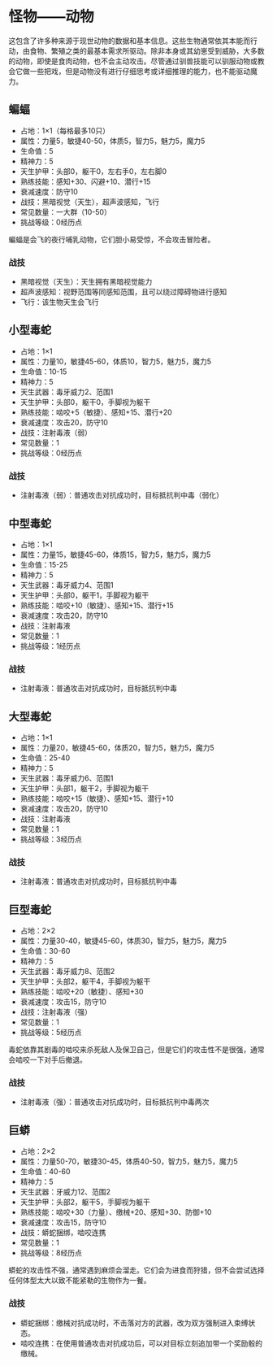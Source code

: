 # 怪物——动物

这包含了许多种来源于现世动物的数据和基本信息。这些生物通常依其本能而行动，由食物、繁殖之类的最基本需求所驱动。除非本身或其幼崽受到威胁，大多数的动物，即使是食肉动物，也不会主动攻击。尽管通过驯兽技能可以驯服动物或教会它做一些把戏，但是动物没有进行仔细思考或详细推理的能力，也不能驱动魔力。

## 蝙蝠

* 占地：1×1（每格最多10只）
* 属性：力量5，敏捷40-50，体质5，智力5，魅力5，魔力5
* 生命值：5
* 精神力：5
* 天生护甲：头部0，躯干0，左右手0，左右脚0
* 熟练技能：感知+30、闪避+10、潜行+15
* 衰减速度：防守10
* 战技：黑暗视觉（天生），超声波感知，飞行
* 常见数量：一大群（10-50）
* 挑战等级：0经历点

蝙蝠是会飞的夜行哺乳动物，它们胆小易受惊，不会攻击冒险者。

### 战技

* 黑暗视觉（天生）：天生拥有黑暗视觉能力
* 超声波感知：视野范围等同感知范围，且可以绕过障碍物进行感知
* 飞行：该生物天生会飞行

## 小型毒蛇

* 占地：1×1
* 属性：力量10，敏捷45-60，体质10，智力5，魅力5，魔力5
* 生命值：10-15
* 精神力：5
* 天生武器：毒牙威力2、范围1
* 天生护甲：头部0，躯干0，手脚视为躯干
* 熟练技能：啮咬+5（敏捷）、感知+15、潜行+20
* 衰减速度：攻击20，防守10
* 战技：注射毒液（弱）
* 常见数量：1
* 挑战等级：0经历点

### 战技

* 注射毒液（弱）：普通攻击对抗成功时，目标抵抗判中毒（弱化）

## 中型毒蛇

* 占地：1×1
* 属性：力量15，敏捷45-60，体质15，智力5，魅力5，魔力5
* 生命值：15-25
* 精神力：5
* 天生武器：毒牙威力4、范围1
* 天生护甲：头部0，躯干1，手脚视为躯干
* 熟练技能：啮咬+10（敏捷）、感知+15、潜行+15
* 衰减速度：攻击20，防守10
* 战技：注射毒液
* 常见数量：1
* 挑战等级：1经历点

### 战技

* 注射毒液：普通攻击对抗成功时，目标抵抗判中毒

## 大型毒蛇

* 占地：1×1
* 属性：力量20，敏捷45-60，体质20，智力5，魅力5，魔力5
* 生命值：25-40
* 精神力：5
* 天生武器：毒牙威力6、范围1
* 天生护甲：头部1，躯干2，手脚视为躯干
* 熟练技能：啮咬+15（敏捷）、感知+15、潜行+10
* 衰减速度：攻击20，防守10
* 战技：注射毒液
* 常见数量：1
* 挑战等级：3经历点

### 战技

* 注射毒液：普通攻击对抗成功时，目标抵抗判中毒

## 巨型毒蛇

* 占地：2×2
* 属性：力量30-40，敏捷45-60，体质30，智力5，魅力5，魔力5
* 生命值：30-60
* 精神力：5
* 天生武器：毒牙威力8、范围2
* 天生护甲：头部2，躯干4，手脚视为躯干
* 熟练技能：啮咬+20（敏捷）、感知+30
* 衰减速度：攻击15，防守10
* 战技：注射毒液（强）
* 常见数量：1
* 挑战等级：5经历点

毒蛇依靠其剧毒的啮咬来杀死敌人及保卫自己，但是它们的攻击性不是很强，通常会啮咬一下对手后撤退。

### 战技

* 注射毒液（强）：普通攻击对抗成功时，目标抵抗判中毒两次

## 巨蟒

* 占地：2×2
* 属性：力量50-70，敏捷30-45，体质40-50，智力5，魅力5，魔力5
* 生命值：40-60
* 精神力：5
* 天生武器：牙威力12、范围2
* 天生护甲：头部2，躯干5，手脚视为躯干
* 熟练技能：啮咬+30（力量）、缴械+20、感知+30、防御+10
* 衰减速度：攻击15，防守10
* 战技：蟒蛇捆绑，啮咬连携
* 常见数量：1
* 挑战等级：8经历点

蟒蛇的攻击性不强，通常遇到麻烦会溜走。它们会为进食而狩猎，但不会尝试选择任何体型太大以致不能紧勒的生物作为一餐。

### 战技

* 蟒蛇捆绑：缴械对抗成功时，不击落对方的武器，改为双方强制进入束缚状态。
* 啮咬连携：在使用普通攻击对抗成功后，可以对目标立刻追加带一个奖励骰的缴械。